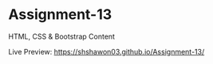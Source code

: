 # Assignment-13
HTML, CSS &amp; Bootstrap Content

Live Preview: https://shshawon03.github.io/Assignment-13/
